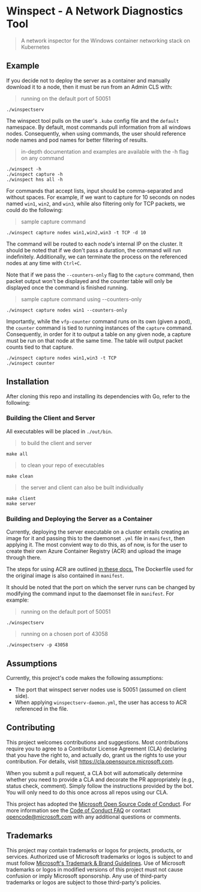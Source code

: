 # Winspect - A Network Diagnostics Tool

> A network inspector for the Windows container networking stack on Kubernetes

## Example

If you decide not to deploy the server as a container and manually download it to a node, then it must be run from an Admin CLS with:

> running on the default port of 50051

```shell
./winspectserv
```

The winspect tool pulls on the user's `.kube` config file and the `default` namespace. By default, most commands pull information from all windows nodes.
Consequently, when using commands, the user should reference node names and pod names for better filtering of results.

> in-depth documentation and examples are available with the -h flag on any command

```shell
./winspect -h
./winspect capture -h
./winspect hns all -h
```

For commands that accept lists, input should be comma-separated and without spaces. For example, if we want to capture for 10 seconds on nodes named `win1`, `win2`, and `win3`, while also filtering only for TCP packets, we could do the following:

> sample capture command

```shell
./winspect capture nodes win1,win2,win3 -t TCP -d 10
```

The command will be routed to each node's internal IP on the cluster. It should be noted that if we don't pass a duration, the command will run indefinitely. Additionally, we can terminate the process on the referenced nodes at any time with `Ctrl+C`.

Note that if we pass the `--counters-only` flag to the `capture` command, then packet output won't be displayed and the counter table will only be displayed once the command is finished running.

> sample capture command using --counters-only

```shell
./winspect capture nodes win1 --counters-only
```

Importantly, while the `vfp-counter` command runs on its own (given a pod), the `counter` command is tied to running instances of the `capture` command. Consequently, in order for it to output a table on any given node, a capture must be run on that node at the same time. The table will output packet counts tied to that capture.

```shell
./winspect capture nodes win1,win3 -t TCP
./winspect counter
```

## Installation

After cloning this repo and installing its dependencies with Go, refer to the following:

### Building the Client and Server

All executables will be placed in `./out/bin`.

> to build the client and server

```shell
make all
```

> to clean your repo of executables

```shell
make clean
```

> the server and client can also be built individually

```shell
make client
make server
```

### Building and Deploying the Server as a Container

Currently, deploying the server executable on a cluster entails creating an image for it and passing this to the daemonset `.yml` file in `manifest`, then applying it. The most convient way to do this, as of now, is for the user to create their own Azure Container Registry (ACR) and upload the image through there.

The steps for using ACR are outlined <a href="https://docs.microsoft.com/en-us/azure/container-registry/container-registry-tutorial-quick-task" target="_blank">in these docs.</a>
The Dockerfile used for the original image is also contained in `manifest`.

It should be noted that the port on which the server runs can be changed by modifying the command input to the daemonset file in `manifest`. For example:

> running on the default port of 50051

```shell
./winspectserv
```

> running on a chosen port of 43058

```shell
./winspectserv -p 43058
```

## Assumptions

Currently, this project's code makes the following assumptions:

* The port that winspect server nodes use is 50051 (assumed on client side).
* When applying `winspectserv-daemon.yml`, the user has access to ACR referenced in the file.

## Contributing

This project welcomes contributions and suggestions.  Most contributions require you to agree to a
Contributor License Agreement (CLA) declaring that you have the right to, and actually do, grant us
the rights to use your contribution. For details, visit https://cla.opensource.microsoft.com.

When you submit a pull request, a CLA bot will automatically determine whether you need to provide
a CLA and decorate the PR appropriately (e.g., status check, comment). Simply follow the instructions
provided by the bot. You will only need to do this once across all repos using our CLA.

This project has adopted the [Microsoft Open Source Code of Conduct](https://opensource.microsoft.com/codeofconduct/).
For more information see the [Code of Conduct FAQ](https://opensource.microsoft.com/codeofconduct/faq/) or
contact [opencode@microsoft.com](mailto:opencode@microsoft.com) with any additional questions or comments.

## Trademarks

This project may contain trademarks or logos for projects, products, or services. Authorized use of Microsoft 
trademarks or logos is subject to and must follow 
[Microsoft's Trademark & Brand Guidelines](https://www.microsoft.com/en-us/legal/intellectualproperty/trademarks/usage/general).
Use of Microsoft trademarks or logos in modified versions of this project must not cause confusion or imply Microsoft sponsorship.
Any use of third-party trademarks or logos are subject to those third-party's policies.
